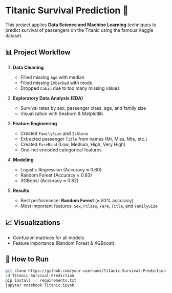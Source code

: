 # Titanic Survival Prediction 🚢

This project applies **Data Science and Machine Learning** techniques to predict survival of passengers on the Titanic using the famous Kaggle dataset.

## 📊 Project Workflow
1. **Data Cleaning**
   - Filled missing `Age` with median
   - Filled missing `Embarked` with mode
   - Dropped `Cabin` due to too many missing values

2. **Exploratory Data Analysis (EDA)**
   - Survival rates by sex, passenger class, age, and family size
   - Visualization with Seaborn & Matplotlib

3. **Feature Engineering**
   - Created `FamilySize` and `IsAlone`
   - Extracted passenger `Title` from names (Mr, Miss, Mrs, etc.)
   - Created `FareBand` (Low, Medium, High, Very High)
   - One-hot encoded categorical features

4. **Modeling**
   - Logistic Regression (Accuracy ≈ 0.80)
   - Random Forest (Accuracy ≈ 0.83)
   - XGBoost (Accuracy ≈ 0.82)

5. **Results**
   - Best performance: **Random Forest** (≈ 83% accuracy)
   - Most important features: `Sex`, `Pclass`, `Fare`, `Title`, and `FamilySize`

## 📈 Visualizations
- Confusion matrices for all models
- Feature importance (Random Forest & XGBoost)

## 🚀 How to Run
```bash
git clone https://github.com/your-username/Titanic-Survival-Prediction.git
cd Titanic-Survival-Prediction
pip install -r requirements.txt
jupyter notebook Titanic.ipynb
